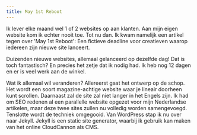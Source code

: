 ```yaml
---
title: May 1st Reboot
---
```



Ik lever elke maand wel 1 of 2 websites op aan klanten. Aan mijn eigen website kom ik echter nooit toe. Tot nu dan. Ik kwam namelijk een artikel tegen over 'May 1st Reboot': Een fictieve deadline voor creatieven waarop iedereen zijn nieuwe site lanceert.

Duizenden nieuwe websites, allemaal gelanceerd op dezelfde dag! Dat is toch fantastisch? En precies het zetje dat ik nodig had. Ik heb nog 12 dagen en er is veel werk aan de winkel.&nbsp;

Wat ik allemaal wil veranderen? Allereerst gaat het ontwerp op de schop. Het wordt een soort magazine-achtige website waar je lineair doorheen kunt scrollen. Daarnaast zal de site zal niet langer in het Engels zijn. Ik had om SEO redenen al een parallelle website opgezet voor mijn Nederlandse artikelen, maar deze twee sites zullen nu volledig worden samengevoegd. Tenslotte wordt de techniek omgegooid. Van WordPress stap ik nu over naar Jekyll. Jekyll is een static site generator, waarbij ik gebruik kan maken van het online CloudCannon als CMS.